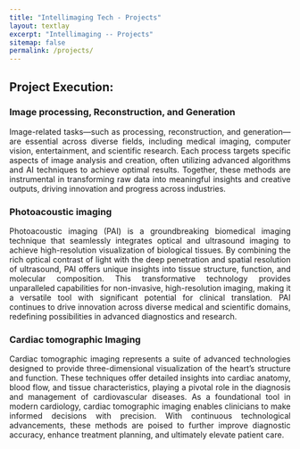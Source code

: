 ```yaml
---
title: "Intellimaging Tech - Projects"
layout: textlay
excerpt: "Intellimaging -- Projects"
sitemap: false
permalink: /projects/
---
```

## Project Execution:

<h3>Image processing, Reconstruction, and Generation</h3>
<p style="text-align: justify;">Image-related tasks—such as processing, reconstruction, and generation—are essential across diverse fields, including medical imaging, computer vision, entertainment, and scientific research. Each process targets specific aspects of image analysis and creation, often utilizing advanced algorithms and AI techniques to achieve optimal results. Together, these methods are instrumental in transforming raw data into meaningful insights and creative outputs, driving innovation and progress across industries.</p>

<h3>Photoacoustic imaging</h3>  
<p style="text-align: justify;">Photoacoustic imaging (PAI) is a groundbreaking biomedical imaging technique that seamlessly integrates optical and ultrasound imaging to achieve high-resolution visualization of biological tissues. By combining the rich optical contrast of light with the deep penetration and spatial resolution of ultrasound, PAI offers unique insights into tissue structure, function, and molecular composition. This transformative technology provides unparalleled capabilities for non-invasive, high-resolution imaging, making it a versatile tool with significant potential for clinical translation. PAI continues to drive innovation across diverse medical and scientific domains, redefining possibilities in advanced diagnostics and research.</p>

<h3>Cardiac tomographic Imaging</h3> 

<p style="text-align: justify;">Cardiac tomographic imaging represents a suite of advanced technologies designed to provide three-dimensional visualization of the heart’s structure and function. These techniques offer detailed insights into cardiac anatomy, blood flow, and tissue characteristics, playing a pivotal role in the diagnosis and management of cardiovascular diseases. As a foundational tool in modern cardiology, cardiac tomographic imaging enables clinicians to make informed decisions with precision. With continuous technological advancements, these methods are poised to further improve diagnostic accuracy, enhance treatment planning, and ultimately elevate patient care.</p>

<!-- 
<p align = "left">
<img src="{{ site.url }}{{ site.baseurl }}/images/projects/cardiac_ct_deblooming.png" width="500" height="300">
</p>
-->















